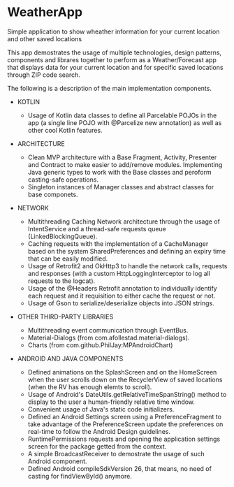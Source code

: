 # WeatherApp
Simple application to show wheather information for your current location and other saved locations

This app demostrates the usage of multiple technologies, design patterns, components and librares together to perform as a Weather/Forecast app that displays data for your current location and for specific saved locations through ZIP code search.

The following is a description of the main implementation components.

- KOTLIN
  * Usage of Kotlin data classes to define all Parcelable POJOs in the app (a single line POJO with @Parcelize new annotation) as well as other cool Kotlin features.

- ARCHITECTURE
  * Clean MVP architecture with a Base Fragment, Activity, Presenter and Contract to make easier to add/remove modules. Implementing Java generic types to work with the Base classes and peroform casting-safe operations.
  * Singleton instances of Manager classes and abstract classes for base componets.

- NETWORK
  * Multithreading Caching Network architecture through the usage of IntentService and a thread-safe requests queue (LinkedBlockingQueue).
  * Caching requests with the implementation of a CacheManager based on the system SharedPreferences and defining an expiry time that can be easily modified.
  * Usage of Retrofit2 and OkHttp3 to handle the network calls, requests and responses (with a custom HttpLoggingInterceptor to log all requests to the logcat).
  * Usage of the @Headers Retrofit annotation to individually identify each request and it requisition to either cache the request or not.
  * Usage of Gson to serialize/deserialize objects into JSON strings.

- OTHER THIRD-PARTY LIBRARIES
  * Multithreading event communication through EventBus.
  * Material-Dialogs (from com.afollestad.material-dialogs).
  * Charts (from com.github.PhilJay:MPAndroidChart)

- ANDROID AND JAVA COMPONENTS
  * Defined animations on the SplashScreen and on the HomeScreen when the user scrolls down on the RecyclerView of saved locations (when the RV has enough elemts to scroll).
  * Usage of Android's DateUtils.getRelativeTimeSpanString() method to display to the user a human-friendly relative time window.
  * Convenient usage of Java's static code initializers.
  * Defined an Android Settings screen using a PreferenceFragment to take advantage of the PreferenceScreen update the preferences on real-time to follow the Android Design guidelines.
  * RuntimePermissions requests and opening the application settings screen for the package getted from the context.
  * A simple BroadcastReceiver to demostrate the usage of such Android component.
  * Defined Android compileSdkVersion 26, that means, no need of casting for findViewById() anymore.
